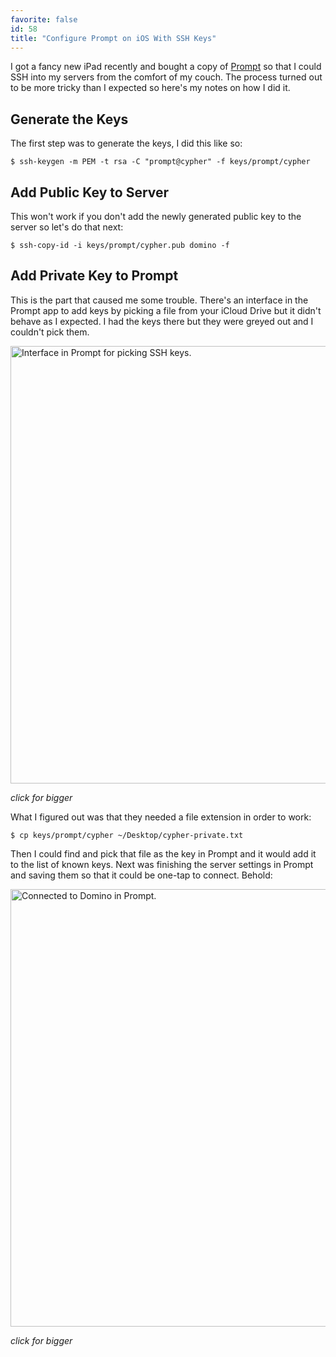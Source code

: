 ```yaml
---
favorite: false
id: 58
title: "Configure Prompt on iOS With SSH Keys"
---
```


I got a fancy new iPad recently and bought a copy of [Prompt][] so that I could
SSH into my servers from the comfort of my couch. The process turned out to be
more tricky than I expected so here's my notes on how I did it.

## Generate the Keys

The first step was to generate the keys, I did this like so:

```
$ ssh-keygen -m PEM -t rsa -C "prompt@cypher" -f keys/prompt/cypher
```

## Add Public Key to Server

This won't work if you don't add the newly generated public key to the server so
let's do that next:

```
$ ssh-copy-id -i keys/prompt/cypher.pub domino -f
```

## Add Private Key to Prompt

This is the part that caused me some trouble. There's an interface in the Prompt
app to add keys by picking a file from your iCloud Drive but it didn't behave as
I expected. I had the keys there but they were greyed out and I couldn't pick
them.

<div class="imageWrapper">
  <a href="/images/post-58/prompt-import-wtf.png">
    <img alt="Interface in Prompt for picking SSH keys." src="/images/post-58/prompt-import-wtf.png" width="700" />
  </a>
  <p><em>click for bigger</em></p>
</div>

What I figured out was that they needed a file extension in order to work:

```
$ cp keys/prompt/cypher ~/Desktop/cypher-private.txt
```

Then I could find and pick that file as the key in Prompt and it would add it to
the list of known keys. Next was finishing the server settings in Prompt and
saving them so that it could be one-tap to connect. Behold:

<div class="imageWrapper">
  <a href="/images/post-58/prompt-connected-to-domino.png">
    <img alt="Connected to Domino in Prompt." src="/images/post-58/prompt-connected-to-domino.png" width="700" />
  </a>
  <p><em>click for bigger</em></p>
</div>

[Prompt]: https://panic.com/prompt/
